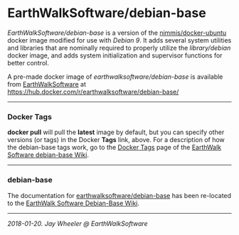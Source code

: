 # EarthWalkSoftware/debian-base

*EarthWalkSoftware/debian-base* is a version of the [nimmis/docker-ubuntu](https://github.com/nimmis/docker-ubuntu) docker image modified for use with *Debian 9*.  It adds several system utilities and libraries that are nominally required to properly utilize the *library/debian* docker image, and adds system initialization and supervisor functions for better control.  

A pre-made docker image of *earthwalksoftware/debian-base* is available from [EarthWalkSoftware](https://hub.docker.com/r/earthwalksoftware/debian-base/) at https://hub.docker.com/r/earthwalksoftware/debian-base/

______
### Docker Tags

**docker pull** will pull the **latest** image by default, but you can specify other versions (or tags) in the Docker **Tags** link, above.  For a description of how the debian-base tags work, go to the [Docker Tags](https://github.com/EarthWalkSoftware/debian-base/wiki/Docker-Tags) page of the [EarthWalk Software debian-base Wiki](https://github.com/EarthWalkSoftware/debian-base/wiki).

______
### debian-base

The documentation for [earthwalksoftware/debian-base](https://hub.docker.com/r/earthwalksoftware/debian-base/) has been re-located to the [EarthWalk Software Debian-Base Wiki](https://github.com/EarthWalkSoftware/debian-base/wiki/debian-base/).

______

*2018-01-20. Jay Wheeler @ EarthWalkSoftware*
